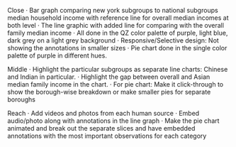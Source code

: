 Close
· Bar graph comparing new york subgroups to national subgroups median household income with reference line for overall median incomes at both level
· The line graphic with added line for comparing with the overall family median income
· All done in the QZ color palette of purple, light blue, dark grey on a light grey background
· Responsive/Selective design: Not showing the annotations in smaller sizes
· Pie chart done in the single color palette of purple in different hues.

Middle
· Highlight the particular subgroups as separate line charts: Chinese and Indian in particular.
· Highlight the gap between overall and Asian median family income in the chart.
· For pie chart: Make it click-through to show the borough-wise breakdown or make smaller pies for separate boroughs


Reach
· Add videos and photos from each human source
· Embed audio/photo along with annotations in the line graph
· Make the pie chart animated and break out the separate slices and have embedded annotations with the most important observations for each category
